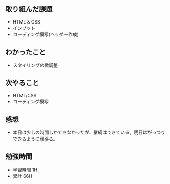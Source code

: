 ## 取り組んだ課題
- HTML & CSS
 - インプット
 - コーディング模写(ヘッダー作成) 

## わかったこと
- スタイリングの微調整

## 次やること
- HTML/CSS
 - コーディング模写

## 感想
- 本日は少しの時間しかできなかったが、継続はできている。明日はがっつりできるように頑張る。

## 勉強時間
- 学習時間 1H
- 累計 66H

